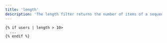 ```yaml
---
title: 'length'
description: 'The length filter returns the number of items of a sequence or mapping, or the length of a string.'
---
```


```canvas
{% if users | length > 10>
  ...
{% endif %}
```
